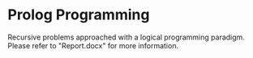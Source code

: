 # Prolog Programming
Recursive problems approached with a logical programming paradigm. Please refer to "Report.docx" for more information.
